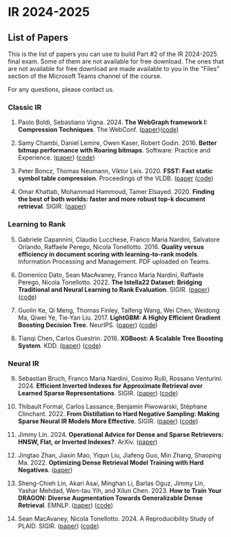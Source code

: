 # IR 2024-2025
## List of Papers

This is the list of papers you can use to build Part #2 of the IR 2024-2025 final exam. Some of them are not available for free download. The ones that are not available for free download are made available to you in the "Files" section of the Microsoft Teams channel of the course.

For any questions, please contact us.

### Classic IR

1. Paolo Boldi, Sebastiano Vigna. 2024. **The WebGraph framework I: Compression Techniques**. The WebConf. ([paper](https://vigna.di.unimi.it/ftp/papers/WebGraphI.pdf))([code](https://github.com/vigna/webgraph-rs))

2. Samy Chambi, Daniel Lemire, Owen Kaser, Robert Godin. 2016. **Better bitmap performance with Roaring bitmaps**. Software: Practice and Experience. ([paper](http://arxiv.org/abs/1402.6407)) ([code](https://roaringbitmap.org/))

3. Peter Boncz, Thomas Neumann, Viktor Leis. 2020. **FSST: Fast static symbol table compression**. Proceedings of the VLDB. ([paper](https://www.vldb.org/pvldb/vol13/p2649-boncz.pdf)  ([code](https://github.com/cwida/fsst))

4. Omar Khattab, Mohammad Hammoud, Tamer Elsayed. 2020. **Finding the best of both worlds: faster and more robust top-k document retrieval**. SIGIR. ([paper](https://web2.qatar.cmu.edu/~mhhammou/SIGIR_20_LazyBM.pdf))

### Learning to Rank

5. Gabriele Capannini, Claudio Lucchese, Franco Maria Nardini, Salvatore Orlando, Raffaele Perego, Nicola Tonellotto. 2016. **Quality versus efficiency in document scoring with learning-to-rank models**. Information Processing and Management. PDF uploaded on Teams.

6. Domenico Dato, Sean MacAvaney, Franco Maria Nardini, Raffaele Perego, Nicola Tonellotto. 2022. **The Istella22 Dataset: Bridging Traditional and Neural Learning to Rank Evaluation**. SIGIR. ([paper](https://dl.acm.org/doi/10.1145/3477495.3531740))  ([code](https://github.com/hpclab/istella22-experiments))

7. Guolin Ke, Qi Meng, Thomas Finley, Taifeng Wang, Wei Chen, Weidong Ma, Qiwei Ye, Tie-Yan Liu. 2017. **LightGBM: A Highly Efficient Gradient Boosting Decision Tree**. NeurIPS. ([paper](https://proceedings.neurips.cc/paper_files/paper/2017/file/6449f44a102fde848669bdd9eb6b76fa-Paper.pdf))  ([code](https://github.com/microsoft/LightGBM))

8. Tianqi Chen, Carlos Guestrin. 2016. **XGBoost: A Scalable Tree Boosting System**. KDD. ([paper](https://www.kdd.org/kdd2016/papers/files/rfp0697-chenAemb.pdf))  ([code](https://github.com/dmlc/xgboost))

### Neural IR
   
9. Sebastian Bruch, Franco Maria Nardini, Cosimo Rulli, Rossano Venturini. 2024. **Efficient Inverted Indexes for Approximate Retrieval over Learned Sparse Representations**. SIGIR. ([paper](https://arxiv.org/abs/2404.18812))  ([code](https://github.com/TusKANNy/seismic))

10. Thibault Formal, Carlos Lassance, Benjamin Piwowarski, Stéphane Clinchant. 2022. **From Distillation to Hard Negative Sampling: Making Sparse Neural IR Models More Effective**. SIGIR. ([paper](https://arxiv.org/abs/2205.04733))  ([code](https://github.com/naver/splade))

11. Jimmy Lin. 2024. **Operational Advice for Dense and Sparse Retrievers: HNSW, Flat, or Inverted Indexes?**. ArXiv. ([paper](https://arxiv.org/abs/2409.06464))

12. Jingtao Zhan, Jiaxin Mao, Yiqun Liu, Jiafeng Guo, Min Zhang, Shaoping Ma. 2022. **Optimizing Dense Retrieval Model Training with Hard Negatives**. ([paper]())

13. Sheng-Chieh Lin, Akari Asai, Minghan Li, Barlas Oguz, Jimmy Lin, Yashar Mehdad, Wen-tau Yih, and Xilun Chen. 2023. **How to Train Your DRAGON: Diverse Augmentation Towards Generalizable Dense Retrieval**. EMNLP. ([paper](https://aclanthology.org/2023.findings-emnlp.423.pdf))  ([code](https://github.com/facebookresearch/dpr-scale))

14. Sean MacAvaney, Nicola Tonellotto. 2024. A Reproducibility Study of PLAID. SIGIR. ([paper](https://arxiv.org/abs/2404.14989))  ([code](https://github.com/seanmacavaney/plaidrepro))
